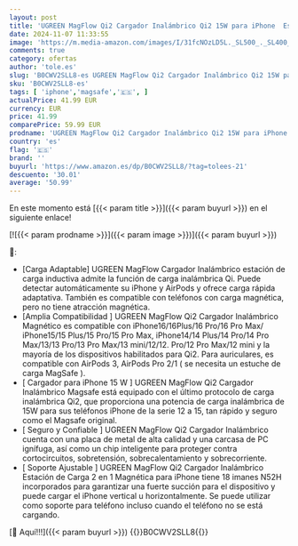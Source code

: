 ```yaml
---
layout: post
title: 'UGREEN MagFlow Qi2 Cargador Inalámbrico Qi2 15W para iPhone  Estación de Carga de Auriculares 2 en 1  Cargador Magsafe para iPhone Compatible con iPhone 16/15/14/13/12 Series  AirPods Pro 2  AirPods 3'
date: 2024-11-07 11:33:55
image: 'https://m.media-amazon.com/images/I/31fcNOzLD5L._SL500_._SL400_.jpg'
comments: true
category: ofertas
author: 'tole.es'
slug: 'B0CWV2SLL8-es UGREEN MagFlow Qi2 Cargador Inalámbrico Qi2 15W para...'
sku: 'B0CWV2SLL8-es'
tags: [ 'iphone','magsafe','🇪🇸', ]
actualPrice: 41.99 EUR
currency: EUR
price: 41.99
comparePrice: 59.99 EUR
prodname: 'UGREEN MagFlow Qi2 Cargador Inalámbrico Qi2 15W para iPhone  Estación de Carga de Auriculares 2 en 1  Cargador Magsafe para iPhone Compatible con iPhone 16/15/14/13/12 Series  AirPods Pro 2  AirPods 3'
country: 'es'
flag: '🇪🇸'
brand: ''
buyurl: 'https://www.amazon.es/dp/B0CWV2SLL8/?tag=tolees-21'
descuento: '30.01'
average: '50.99'
---
```


En este momento está [{{< param title >}}]({{< param buyurl >}}) en el siguiente enlace!

[![{{< param prodname >}}]({{< param image >}})]({{< param buyurl >}})

🔎:

- [Carga Adaptable] UGREEN MagFlow Cargador Inalámbrico estación de carga inductiva admite la función de carga inalámbrica Qi. Puede detectar automáticamente su iPhone y AirPods y ofrece carga rápida adaptativa. También es compatible con teléfonos con carga magnética, pero no tiene atracción magnética.
- [Amplia Compatibilidad ] UGREEN MagFlow Qi2 Cargador Inalámbrico Magnético es compatible con iPhone16/16Plus/16 Pro/16 Pro Max/ iPhone15/15 Plus/15 Pro/15 Pro Max, iPhone14/14 Plus/14 Pro/14 Pro Max/13/13 Pro/13 Pro Max/13 mini/12/12. Pro/12 Pro Max/12 mini y la mayoría de los dispositivos habilitados para Qi2. Para auriculares, es compatible con AirPods 3, AirPods Pro 2/1 ( se necesita un estuche de carga MagSafe ).
- [ Cargador para iPhone 15 W ] UGREEN MagFlow Qi2 Cargador Inalámbrico Magsafe está equipado con el último protocolo de carga inalámbrica Qi2, que proporciona una potencia de carga inalámbrica de 15W para sus teléfonos iPhone de la serie 12 a 15, tan rápido y seguro como el Magsafe original.
- [ Seguro y Confiable ] UGREEN MagFlow Qi2 Cargador Inalámbrico cuenta con una placa de metal de alta calidad y una carcasa de PC ignífuga, así como un chip inteligente para proteger contra cortocircuitos, sobretensión, sobrecalentamiento y sobrecorriente.
- [ Soporte Ajustable ] UGREEN MagFlow Qi2 Cargador Inalámbrico Estación de Carga 2 en 1 Magnética para iPhone tiene 18 imanes N52H incorporados para garantizar una fuerte succión para el dispositivo y puede cargar el iPhone vertical u horizontalmente. Se puede utilizar como soporte para teléfono incluso cuando el teléfono no se está cargando.

[🛒 Aquí!!!]({{< param buyurl >}})
{{<world>}}B0CWV2SLL8{{</world>}}
